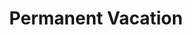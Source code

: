 ---
ee_id_thing: '210'
site: '1'
type: '2'
inv_num: 2008-003
url: 2008-003-permanent-vacation
title: Permanent Vacation
year: '2008'
display_year: '2008'
medium: Two Imac computers, router, (optional) two IKEA tables and Aeron chairs
dims: ''
pitch: "​2 computers stuck in an out of office email loop."
ps: ''
live_url: ''
related: "[169] [2007-017-permanent-vacation] 2007-017 Permanent Vacation"
youtube: ''
related_code: ''
imgs: permanent-vacation-2008-003-install-Heart-01-database-SM.jpg
subheading: ''
download: ''
add_credit: ''
commission: ''
layout: things-i-made
---